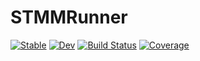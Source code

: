 # STMMRunner

[![Stable](https://img.shields.io/badge/docs-stable-blue.svg)](https://JuliaRemoteSensing.github.io/STMMRunner.jl/stable)
[![Dev](https://img.shields.io/badge/docs-dev-blue.svg)](https://JuliaRemoteSensing.github.io/STMMRunner.jl/dev)
[![Build Status](https://github.com/JuliaRemoteSensing/STMMRunner.jl/actions/workflows/CI.yml/badge.svg?branch=main)](https://github.com/JuliaRemoteSensing/STMMRunner.jl/actions/workflows/CI.yml?query=branch%3Amain)
[![Coverage](https://codecov.io/gh/JuliaRemoteSensing/STMMRunner.jl/branch/main/graph/badge.svg)](https://codecov.io/gh/JuliaRemoteSensing/STMMRunner.jl)
